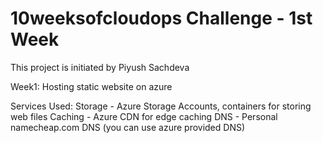 # 10weeksofcloudops Challenge - 1st Week
This project is initiated by Piyush Sachdeva

Week1: Hosting static website on azure

Services Used:
Storage - Azure Storage Accounts, containers for storing web files
Caching - Azure CDN for edge caching
DNS - Personal namecheap.com DNS (you can use azure provided DNS)



